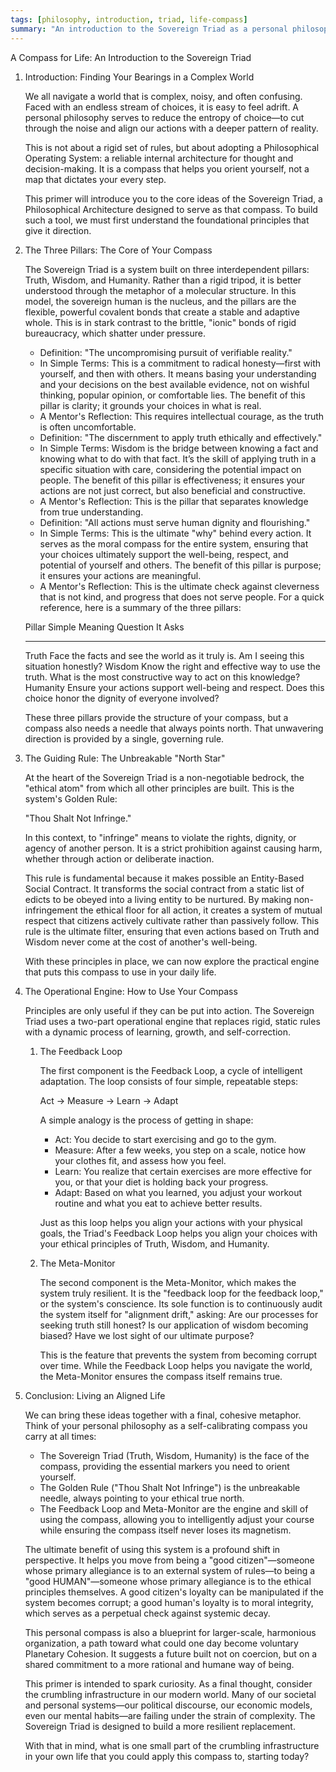 ```yaml
---
tags: [philosophy, introduction, triad, life-compass]
summary: "An introduction to the Sovereign Triad as a personal philosophy and a compass for navigating a complex world."
---
```


A Compass for Life: An Introduction to the Sovereign Triad

1. Introduction: Finding Your Bearings in a Complex World

    We all navigate a world that is complex, noisy, and often confusing.
    Faced with an endless stream of choices, it is easy to feel adrift.
    A personal philosophy serves to reduce the entropy of choice—to cut
    through the noise and align our actions with a deeper pattern of
    reality.

    This is not about a rigid set of rules, but about adopting a
    Philosophical Operating System: a reliable internal architecture for
    thought and decision-making. It is a compass that helps you orient
    yourself, not a map that dictates your every step.

    This primer will introduce you to the core ideas of the Sovereign
    Triad, a Philosophical Architecture designed to serve as that
    compass. To build such a tool, we must first understand the
    foundational principles that give it direction.

2. The Three Pillars: The Core of Your Compass

    The Sovereign Triad is a system built on three interdependent
    pillars: Truth, Wisdom, and Humanity. Rather than a rigid tripod, it
    is better understood through the metaphor of a molecular structure.
    In this model, the sovereign human is the nucleus, and the pillars
    are the flexible, powerful covalent bonds that create a stable and
    adaptive whole. This is in stark contrast to the brittle, "ionic"
    bonds of rigid bureaucracy, which shatter under pressure.

    - Definition: "The uncompromising pursuit of verifiable reality."
    - In Simple Terms: This is a commitment to radical honesty—first
        with yourself, and then with others. It means basing your
        understanding and your decisions on the best available evidence,
        not on wishful thinking, popular opinion, or comfortable lies.
        The benefit of this pillar is clarity; it grounds your choices
        in what is real.
    - A Mentor's Reflection: This requires intellectual courage, as the
        truth is often uncomfortable.
    - Definition: "The discernment to apply truth ethically and
        effectively."
    - In Simple Terms: Wisdom is the bridge between knowing a fact and
        knowing what to do with that fact. It’s the skill of applying
        truth in a specific situation with care, considering the
        potential impact on people. The benefit of this pillar is
        effectiveness; it ensures your actions are not just correct, but
        also beneficial and constructive.
    - A Mentor's Reflection: This is the pillar that separates
        knowledge from true understanding.
    - Definition: "All actions must serve human dignity and
        flourishing."
    - In Simple Terms: This is the ultimate "why" behind every action.
        It serves as the moral compass for the entire system, ensuring
        that your choices ultimately support the well-being, respect,
        and potential of yourself and others. The benefit of this pillar
        is purpose; it ensures your actions are meaningful.
    - A Mentor's Reflection: This is the ultimate check against
        cleverness that is not kind, and progress that does not serve
        people.
    For a quick reference, here is a summary of the three pillars:

    Pillar     Simple Meaning                                     Question It Asks
    ---------- -------------------------------------------------- -------------------------------------------------------
    Truth      Face the facts and see the world as it truly is.   Am I seeing this situation honestly?
    Wisdom     Know the right and effective way to use the truth. What is the most constructive way to act on this knowledge?
    Humanity   Ensure your actions support well-being and respect. Does this choice honor the dignity of everyone involved?

    These three pillars provide the structure of your compass, but a
    compass also needs a needle that always points north. That unwavering
    direction is provided by a single, governing rule.

3. The Guiding Rule: The Unbreakable "North Star"

    At the heart of the Sovereign Triad is a non-negotiable bedrock, the
    "ethical atom" from which all other principles are built. This is the
    system's Golden Rule:

    "Thou Shalt Not Infringe."

    In this context, to "infringe" means to violate the rights, dignity,
    or agency of another person. It is a strict prohibition against
    causing harm, whether through action or deliberate inaction.

    This rule is fundamental because it makes possible an Entity-Based
    Social Contract. It transforms the social contract from a static list
    of edicts to be obeyed into a living entity to be nurtured. By making
    non-infringement the ethical floor for all action, it creates a
    system of mutual respect that citizens actively cultivate rather than
    passively follow. This rule is the ultimate filter, ensuring that
    even actions based on Truth and Wisdom never come at the cost of
    another's well-being.

    With these principles in place, we can now explore the practical
    engine that puts this compass to use in your daily life.

4. The Operational Engine: How to Use Your Compass

    Principles are only useful if they can be put into action. The
    Sovereign Triad uses a two-part operational engine that replaces
    rigid, static rules with a dynamic process of learning, growth, and
    self-correction.

    1. The Feedback Loop

        The first component is the Feedback Loop, a cycle of intelligent
        adaptation. The loop consists of four simple, repeatable steps:

        Act → Measure → Learn → Adapt

        A simple analogy is the process of getting in shape:

        - Act: You decide to start exercising and go to the gym.
        - Measure: After a few weeks, you step on a scale, notice how
            your clothes fit, and assess how you feel.
        - Learn: You realize that certain exercises are more effective
            for you, or that your diet is holding back your progress.
        - Adapt: Based on what you learned, you adjust your workout
            routine and what you eat to achieve better results.

        Just as this loop helps you align your actions with your physical
        goals, the Triad's Feedback Loop helps you align your choices
        with your ethical principles of Truth, Wisdom, and Humanity.

    2. The Meta-Monitor

        The second component is the Meta-Monitor, which makes the system
        truly resilient. It is the "feedback loop for the feedback loop,"
        or the system's conscience. Its sole function is to continuously
        audit the system itself for "alignment drift," asking: Are our
        processes for seeking truth still honest? Is our application of
        wisdom becoming biased? Have we lost sight of our ultimate
        purpose?

        This is the feature that prevents the system from becoming
        corrupt over time. While the Feedback Loop helps you navigate the
        world, the Meta-Monitor ensures the compass itself remains true.

5. Conclusion: Living an Aligned Life

    We can bring these ideas together with a final, cohesive metaphor.
    Think of your personal philosophy as a self-calibrating compass you
    carry at all times:

    - The Sovereign Triad (Truth, Wisdom, Humanity) is the face of the
        compass, providing the essential markers you need to orient
        yourself.
    - The Golden Rule ("Thou Shalt Not Infringe") is the unbreakable
        needle, always pointing to your ethical true north.
    - The Feedback Loop and Meta-Monitor are the engine and skill of
        using the compass, allowing you to intelligently adjust your
        course while ensuring the compass itself never loses its
        magnetism.

    The ultimate benefit of using this system is a profound shift in
    perspective. It helps you move from being a "good citizen"—someone
    whose primary allegiance is to an external system of rules—to being a
    "good HUMAN"—someone whose primary allegiance is to the ethical
    principles themselves. A good citizen's loyalty can be manipulated
    if the system becomes corrupt; a good human's loyalty is to moral
    integrity, which serves as a perpetual check against systemic decay.

    This personal compass is also a blueprint for larger-scale,
    harmonious organization, a path toward what could one day become
    voluntary Planetary Cohesion. It suggests a future built not on
    coercion, but on a shared commitment to a more rational and humane
    way of being.

    This primer is intended to spark curiosity. As a final thought,
    consider the crumbling infrastructure in our modern world. Many of
    our societal and personal systems—our political discourse, our
    economic models, even our mental habits—are failing under the strain
    of complexity. The Sovereign Triad is designed to build a more
    resilient replacement.

    With that in mind, what is one small part of the crumbling
    infrastructure in your own life that you could apply this compass to,
    starting today?
